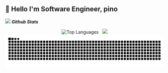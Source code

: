 ## 👋 Hello I'm Software Engineer, pino

<img src="https://media.giphy.com/media/iY8CRBdQXODJSCERIr/giphy.gif" width="35">&nbsp;***Github Stats***

<div align="center">
    <img src="https://github-readme-stats.vercel.app/api?username=pinomaker-hoo&theme=ayu-mirage&show_icons=true&hide_border=true&count_private=true" alt="Top Languages" height="150" />
  &nbsp;
  <img src="https://github-readme-stats.vercel.app/api/top-langs/?username=pinomaker-hoo&theme=ayu-mirage&show_icons=true&hide_border=true&layout=compact" height="150" />
</div>


<img src="https://raw.githubusercontent.com/pinomaker-hoo/pinomaker-hoo/output/snake.svg" alt="Snake animation" />
<!-- <div align="center" style="display: flex; align-items: center; justify-content: center;">
    <img src="https://github.com/pinomaker-hoo/assets/3dcdd41e-3ba5-4ea2-8c0c-eee23b80f43b" width="30">
    <img alt="visitors counter" src="https://profile-counter.glitch.me/hernandezraymondm/count.svg">    
    <img src="https://github.com/pinomaker-hoo/assets/3dcdd41e-3ba5-4ea2-8c0c-eee23b80f43b" width="30">
</div>
 -->

